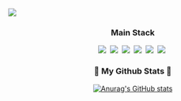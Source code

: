 ### 
<img src = "https://capsule-render.vercel.app/api?type=waving&color=0:ed9d0b,100:f94001&height=180&section=header&text=개발하는감쟈%20World%20%F0%9F%91%8B&fontSize=32&fontAlignY=36&fontColor=ffffff">

<!--
**potatowon/potatowon** is a ✨ _special_ ✨ repository because its `README.md` (this file) appears on your GitHub profile.

Here are some ideas to get you started:

- 🔭 I’m currently working on ...
- 🌱 I’m currently learning ...
- 👯 I’m looking to collaborate on ...
- 🤔 I’m looking for help with ...
- 💬 Ask me about ...
- 📫 How to reach me: ...
- 😄 Pronouns: ...
- ⚡ Fun fact: ...
-->

<!-- <h3 align="center">AI 엔지니어를 꿈꾸는 개발하는 감자 🥔 </h3> -->
<h3 align="center">Main Stack</h3>
<p align="center">
  <img src="https://img.shields.io/badge/Python-3766AB?style=flat-square&logo=Python&logoColor=white"/></a>&nbsp
  <img src="https://img.shields.io/badge/pandas-150458?style=flat-square&logo=pandas&logoColor=white"/></a>&nbsp
  <img src="https://img.shields.io/badge/Numpy-013243?style=flat-square&logo=Numpy&logoColor=white"/></a>&nbsp
  <img src="https://img.shields.io/badge/Tensorflow-013243?style=flat-square&logo=Tensorflow&logoColor=white"/></a>&nbsp
  <img src="https://img.shields.io/badge/Pytorch-013243?style=flat-square&logo=Pytorch&logoColor=white"/></a>&nbsp
  <img src="https://img.shields.io/badge/MySQL-013243?style=flat-square&logo=MySQL&logoColor=white"/></a>&nbsp

</p>

<h3 align="center">🐙 My Github Stats 🐙</h3>
<div align="center">

[![Anurag's GitHub stats](https://github-readme-stats.vercel.app/api?username=hyeinisfree&rank_icon=github&hide_title=true&show_icons=False&include_all_commits=true&disable_animations=true&theme=radical)](https://github.com/anuraghazra/github-readme-stats)
</div>


